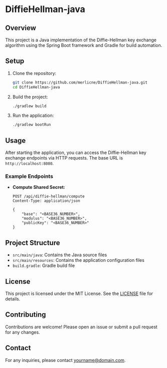# DiffieHellman-java

## Overview

This project is a Java implementation of the Diffie-Hellman key exchange algorithm using the Spring Boot framework and Gradle for build automation.

## Setup

1. Clone the repository:
    ```sh
    git clone https://github.com/merlicne/DiffieHellman-java.git
    cd DiffieHellman-java
    ```

2. Build the project:
    ```sh
    ./gradlew build
    ```

3. Run the application:
    ```sh
    ./gradlew bootRun
    ```

## Usage

After starting the application, you can access the Diffie-Hellman key exchange endpoints via HTTP requests. The base URL is `http://localhost:8080`.

### Example Endpoints

- **Compute Shared Secret:**
    ```http
    POST /api/diffie-hellman/compute
    Content-Type: application/json

    {
        "base": "<BASE36_NUMBER>",
        "modulus": "<BASE36_NUMBER>",
        "publicKey": "<BASE36_NUMBER>"
    }
    ```


## Project Structure

- `src/main/java`: Contains the Java source files
- `src/main/resources`: Contains the application configuration files
- `build.gradle`: Gradle build file

## License

This project is licensed under the MIT License. See the [LICENSE](LICENSE) file for details.

## Contributing

Contributions are welcome! Please open an issue or submit a pull request for any changes.

## Contact

For any inquiries, please contact [yourname@domain.com](mailto:yourname@domain.com).